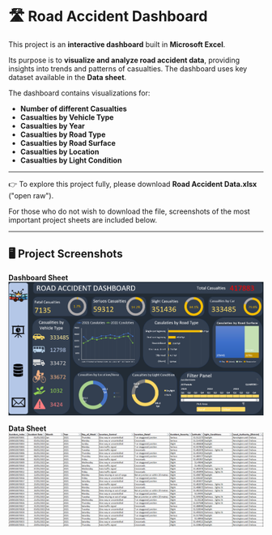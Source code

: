 # 🛣️ Road Accident Dashboard

This project is an **interactive dashboard** built in **Microsoft Excel**.

Its purpose is to **visualize and analyze road accident data**, providing insights into trends and patterns of casualties. The dashboard uses key dataset available in the **Data sheet**.

The dashboard contains visualizations for:  
- **Number of different Casualties**  
- **Casualties by Vehicle Type**  
- **Casualties by Year**  
- **Casualties by Road Type**  
- **Casualties by Road Surface**  
- **Casualties by Location**  
- **Casualties by Light Condition**  

---

👉 To explore this project fully, please download **Road Accident Data.xlsx** ("open raw").

For those who do not wish to download the file, screenshots of the most important project sheets are included below.

---

## 🖥️ Project Screenshots

**Dashboard Sheet**  
![Road Accident Dashboard Screenshot](Road%20Accident%20Dashboard%20Screenshot.png)

**Data Sheet**  
![Data Screenshot](Data%20Screenshot.png)
